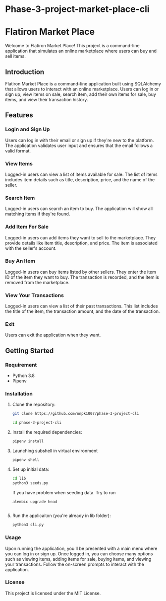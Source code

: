 # Phase-3-project-market-place-cli

# Flatiron Market Place

Welcome to Flatiron Market Place! This project is a command-line application that simulates an online marketplace where users can buy and sell items.

## Introduction

Flatiron Market Place is a command-line application built using SQLAlchemy that allows users to interact with an online marketplace. Users can log in or sign up, view items on sale, search item, add their own items for sale, buy items, and view their transaction history.

## Features

### Login and Sign Up

Users can log in with their email or sign up if they're new to the platform. The application validates user input and ensures that the email follows a valid format.

### View Items

Logged-in users can view a list of items available for sale. The list of items includes item details such as title, description, price, and the name of the seller.

### Search Item

Logged-in users can search an item to buy. The application will show all matching items if they're found.

### Add Item For Sale

Logged-in users can add items they want to sell to the marketplace. They provide details like item title, description, and price. The item is associated with the seller's account.

### Buy An Item

Logged-in users can buy items listed by other sellers. They enter the item ID of the item they want to buy. The transaction is recorded, and the item is removed from the marketplace.

### View Your Transactions

Logged-in users can view a list of their past transactions. This list includes the title of the item, the transaction amount, and the date of the transaction.

### Exit

Users can exit the application when they want.

## Getting Started

### Requirement

- Python 3.8
- Pipenv 

### Installation

1. Clone the repository:
   ```bash
   git clone https://github.com/nnpk1007/phase-3-project-cli
   
   cd phase-3-project-cli

2. Install the required dependencies:
    ```bash
    pipenv install

3. Launching subshell in virtual environment
    ```bash
    pipenv shell

4. Set up initial data:
    ```bash
    cd lib
    python3 seeds.py
    ```
    If you have problem when seeding data. Try to run 
    ```bash
    alembic upgrade head
     
5. Run the applicaiton (you're already in lib folder):
    ```bash
    python3 cli.py

### Usage

Upon running the application, you'll be presented with a main menu where you can log in or sign up.
Once logged in, you can choose many options such as viewing items, adding items for sale, buying items, and viewing your transactions.
Follow the on-screen prompts to interact with the application.

### License
This project is licensed under the MIT License. 

